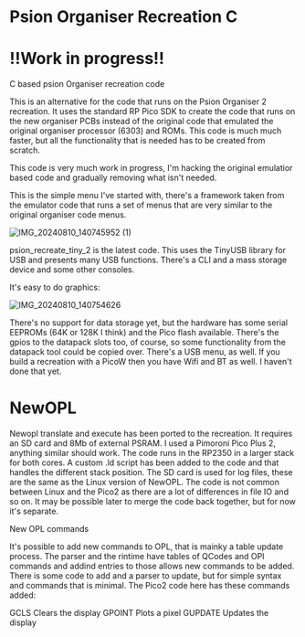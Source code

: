 # Psion Organiser Recreation C
# !!Work in progress!!

C based psion Organiser recreation code

This is an alternative for the code that runs on the Psion Organiser 2 recreation. It uses the standard RP Pico SDK to create the code that runs on the new organiser PCBs instead of the original code that emulated the original organiser processor (6303) and ROMs. This code is much much faster, but all the functionality that is needed has to be created from scratch.

This code is very much work in progress, I'm hacking the original emulatior based code and gradually removing what isn't needed.

This is the simple menu I've started with, there's a framework taken from the emulator code that runs a set of menus that are very similar to the original organiser code menus.

![IMG_20240810_140745952 (1)](https://github.com/user-attachments/assets/aa69ab7a-5603-4dbf-93de-effacbcaf2b0)

psion_recreate_tiny_2 is the latest code. This uses the TinyUSB library for USB and presents many USB functions. There's a CLI and a mass storage device and some other consoles.

It's easy to do graphics:

![IMG_20240810_140754626](https://github.com/user-attachments/assets/940a2ced-eca9-40f7-9196-6f506f1189c1)

There's no support for data storage yet, but the hardware has some serial EEPROMs (64K or 128K I think) and the Pico flash available. There's the gpios to the datapack slots too, of course, so some functionality from the datapack tool could be copied over. There's a USB menu, as well. If you build a recreation with a PicoW then you have Wifi and BT as well. I haven't done that yet.

NewOPL
======

Newopl translate and execute has been ported to the recreation. It requires an SD card and 8Mb of external PSRAM. I used a Pimoroni Pico Plus 2, anything similar should work.
The code runs in the RP2350 in a larger stack for both cores. A custom .ld script has been added to the code and that handles the different stack position. The SD card is used for log files, these are the same as the Linux version of NewOPL. The code is not common between Linux and the Pico2 as there are a lot of differences in file IO and so on. It may be possible later to merge the code back together, but for now it's separate.

New OPL commands

It's possible to add new commands to OPL, that is mainky a table update process. The parser and the rintime have tables of QCodes and OPl commands and addind entries to those allows new commands to be added. There is some code to add and a parser to update, but for simple syntax and commands that is minimal.
The Pico2 code here has these commands added:

GCLS    Clears the display
GPOINT  Plots a pixel
GUPDATE Updates the display


